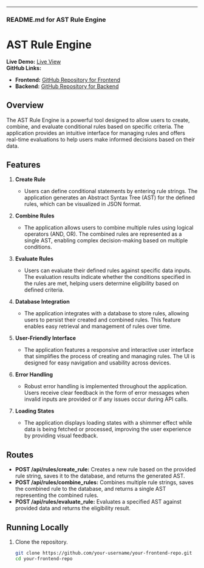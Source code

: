 
---

### README.md for AST Rule Engine

# AST Rule Engine

**Live Demo:** [Live View](https://ast-rule-engine-frontend.onrender.com/create-rule)  
**GitHub Links:**  
- **Frontend:** [GitHub Repository for Frontend](https://github.com/saurabhdohaiya/ast-rule-engine-frontend/tree/master)  
- **Backend:** [GitHub Repository for Backend](https://github.com/saurabhdohaiya/ast-rule-engine-backend/tree/master)  

## Overview

The AST Rule Engine is a powerful tool designed to allow users to create, combine, and evaluate conditional rules based on specific criteria. The application provides an intuitive interface for managing rules and offers real-time evaluations to help users make informed decisions based on their data.

## Features

1. **Create Rule**
   - Users can define conditional statements by entering rule strings. The application generates an Abstract Syntax Tree (AST) for the defined rules, which can be visualized in JSON format.

2. **Combine Rules**
   - The application allows users to combine multiple rules using logical operators (AND, OR). The combined rules are represented as a single AST, enabling complex decision-making based on multiple conditions.

3. **Evaluate Rules**
   - Users can evaluate their defined rules against specific data inputs. The evaluation results indicate whether the conditions specified in the rules are met, helping users determine eligibility based on defined criteria.

4. **Database Integration**
   - The application integrates with a database to store rules, allowing users to persist their created and combined rules. This feature enables easy retrieval and management of rules over time.

5. **User-Friendly Interface**
   - The application features a responsive and interactive user interface that simplifies the process of creating and managing rules. The UI is designed for easy navigation and usability across devices.

6. **Error Handling**
   - Robust error handling is implemented throughout the application. Users receive clear feedback in the form of error messages when invalid inputs are provided or if any issues occur during API calls.

7. **Loading States**
   - The application displays loading states with a shimmer effect while data is being fetched or processed, improving the user experience by providing visual feedback.

## Routes

- **POST /api/rules/create_rule:** Creates a new rule based on the provided rule string, saves it to the database, and returns the generated AST.
- **POST /api/rules/combine_rules:** Combines multiple rule strings, saves the combined rule to the database, and returns a single AST representing the combined rules.
- **POST /api/rules/evaluate_rule:** Evaluates a specified AST against provided data and returns the eligibility result.

## Running Locally

1. Clone the repository.
   ```bash
   git clone https://github.com/your-username/your-frontend-repo.git
   cd your-frontend-repo
